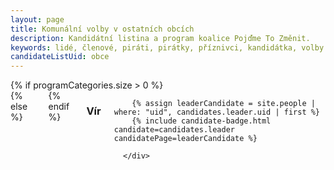 ```yaml
---
layout: page
title: Komunální volby v ostatních obcích
description: Kandidátní listina a program koalice Pojďme To Změnit.
keywords: lidé, členové, piráti, pirátky, příznivci, kandidátka, volby
candidateListUid: obce
---
```


<div class="o-section">
  <div class="row">
    {% if programCategories.size > 0 %}    
      <div class="columns medium-8">
    {% else %}    
      <div class="columns medium-12">
    {% endif %}    
      <div class="o-section-header o-section-header--bordered">
        <h3 class="o-section__heading t-h2-super">Vír</h3>
      </div>
      <div class="c-program-candidates">

        {% assign leaderCandidate = site.people | where: "uid", candidates.leader.uid | first %}
        {% include candidate-badge.html candidate=candidates.leader candidatePage=leaderCandidate %}

      </div>

  </div>
</div>
